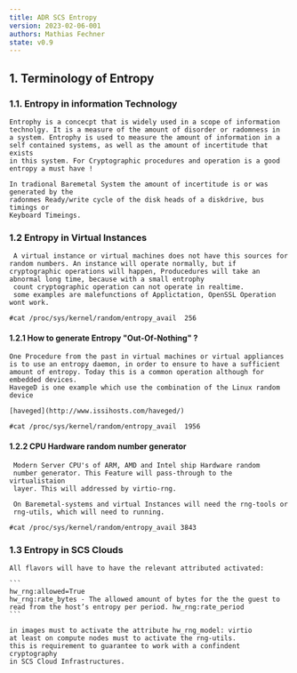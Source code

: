 ```yaml
---
title: ADR SCS Entropy
version: 2023-02-06-001
authors: Mathias Fechner
state: v0.9 
---
```


## 1. Terminology of Entropy

### 1.1. Entropy in information Technology

    Entrophy is a concecpt that is widely used in a scope of information 
    technolgy. It is a measure of the amount of disorder or radomness in
    a system. Entrophy is used to measure the amount of information in a
    self contained systems, as well as the amount of incertitude that exists
    in this system. For Cryptographic procedures and operation is a good 
    entropy a must have !  

    In tradional Baremetal System the amount of incertitude is or was generated by the 
    radonmes Ready/write cycle of the disk heads of a diskdrive, bus timings or
    Keyboard Timeings.

### 1.2 Entropy in Virtual Instances

     A virtual instance or virtual machines does not have this sources for random numbers. An instance will operate normally, but if cryptographic operations will happen, Producedures will take an abnormal long time, because with a small entrophy
     count cryptographic operation can not operate in realtime. 
     some examples are malefunctions of Applictation, OpenSSL Operation wont work. 

``
     #cat /proc/sys/kernel/random/entropy_avail 
     256
``

#### 1.2.1 How to generate Entropy "Out-Of-Nothing" ?

    One Procedure from the past in virtual machines or virtual appliances
    is to use an entropy daemon, in order to ensure to have a sufficient amount of entropy. Today this is a common operation although for embedded devices.
    HavegeD is one example which use the combination of the Linux random device

    [haveged](http://www.issihosts.com/haveged/)

``
     #cat /proc/sys/kernel/random/entropy_avail 
      1956
``

#### 1.2.2 CPU Hardware random number generator

     Modern Server CPU's of ARM, AMD and Intel ship Hardware random 
     number generator. This Feature will pass-through to the virtualistaion
     layer. This will addressed by virtio-rng.

     On Baremetal-systems and virtual Instances will need the rng-tools or 
     rng-utils, which will need to running.

``
     #cat /proc/sys/kernel/random/entropy_avail
     3843
``

### 1.3  Entropy in SCS Clouds

    All flavors will have to have the relevant attributed activated:
    
    ```
    hw_rng:allowed=True
    hw_rng:rate_bytes - The allowed amount of bytes for the the guest to read from the host’s entropy per period. hw_rng:rate_period
    ```
    
    in images must to activate the attribute hw_rng_model: virtio
    at least on compute nodes must to activate the rng-utils.
    this is requirement to guarantee to work with a confindent cryptography
    in SCS Cloud Infrastructures.  
